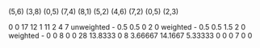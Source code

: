 (5,6)
(3,8)
(0,5)
(7,4)
(8,1)
(5,2)
(4,6)
(7,2)
(0,5)
(2,3)

0 0 17 12 1 11 2 4 7
unweighted -
0.5     0.5     0       2       0
weighted -
0.5     0.5     1.5     2       0
weighted -
0       0       8       0       0       28      13.8333 0       8       3.66667 14.1667    5.33333 0       0       0       7       0       0
